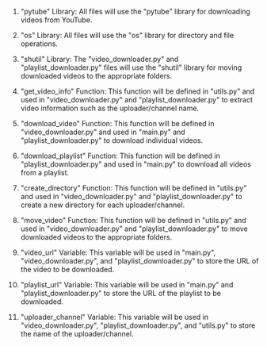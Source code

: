 1. "pytube" Library: All files will use the "pytube" library for downloading videos from YouTube. 

2. "os" Library: All files will use the "os" library for directory and file operations.

3. "shutil" Library: The "video_downloader.py" and "playlist_downloader.py" files will use the "shutil" library for moving downloaded videos to the appropriate folders.

4. "get_video_info" Function: This function will be defined in "utils.py" and used in "video_downloader.py" and "playlist_downloader.py" to extract video information such as the uploader/channel name.

5. "download_video" Function: This function will be defined in "video_downloader.py" and used in "main.py" and "playlist_downloader.py" to download individual videos.

6. "download_playlist" Function: This function will be defined in "playlist_downloader.py" and used in "main.py" to download all videos from a playlist.

7. "create_directory" Function: This function will be defined in "utils.py" and used in "video_downloader.py" and "playlist_downloader.py" to create a new directory for each uploader/channel.

8. "move_video" Function: This function will be defined in "utils.py" and used in "video_downloader.py" and "playlist_downloader.py" to move downloaded videos to the appropriate folders.

9. "video_url" Variable: This variable will be used in "main.py", "video_downloader.py", and "playlist_downloader.py" to store the URL of the video to be downloaded.

10. "playlist_url" Variable: This variable will be used in "main.py" and "playlist_downloader.py" to store the URL of the playlist to be downloaded.

11. "uploader_channel" Variable: This variable will be used in "video_downloader.py", "playlist_downloader.py", and "utils.py" to store the name of the uploader/channel.